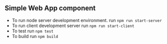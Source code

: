 ## Simple Web App component
- To run node server development environment.
run `npm run start-server`
- To run client development server
run `npm run start-client`
- To test
run `npm test`
- To build
run `npm build`